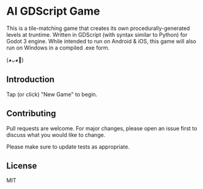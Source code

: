 # AI GDScript Game

This is a tile-matching game that creates its own procedurally-generated levels at truntime. Written in GDScript (with syntax similar to Python) for Godot 3 engine. While intended to run on Android & iOS, this game will also run on Windows in a compiled .exe form.

(◕ᴗ◕🌸)

## Introduction
Tap (or click) "New Game" to begin.

## Contributing
Pull requests are welcome. For major changes, please open an issue first to discuss what you would like to change.

Please make sure to update tests as appropriate.

## License
MIT
